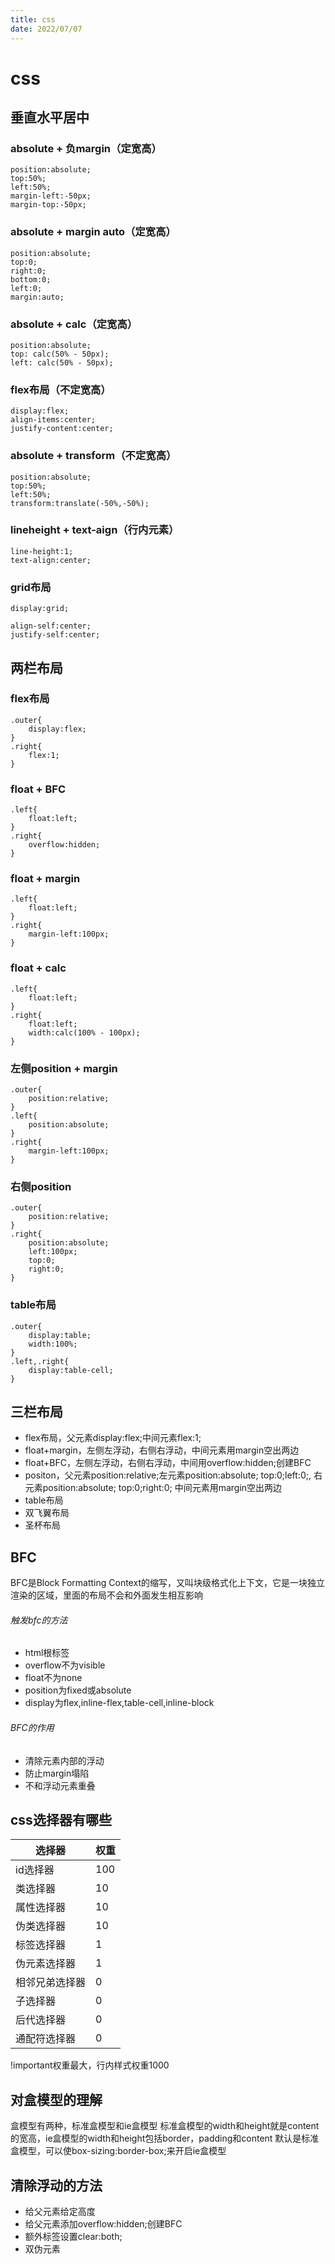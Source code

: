 ```yaml
---
title: css
date: 2022/07/07
---
```


# css

## 垂直水平居中

### absolute + 负margin（定宽高）

```
position:absolute;
top:50%;
left:50%;
margin-left:-50px;
margin-top:-50px;
```

### absolute + margin auto（定宽高）

```
position:absolute;
top:0;
right:0;
bottom:0;
left:0;
margin:auto;
```

### absolute + calc（定宽高）

```
position:absolute;
top: calc(50% - 50px);
left: calc(50% - 50px);
```

### flex布局（不定宽高）

```
display:flex;
align-items:center;
justify-content:center;
```

### absolute + transform（不定宽高）

```
position:absolute;
top:50%;
left:50%;
transform:translate(-50%,-50%);
```

### lineheight + text-aign（行内元素）

```
line-height:1;
text-align:center;
```

### grid布局

```
display:grid;

align-self:center;
justify-self:center;
```

## 两栏布局

### flex布局

```
.outer{
    display:flex;
}
.right{
    flex:1;
}
```

### float + BFC

```
.left{
    float:left;
}
.right{
    overflow:hidden;
}
```

### float + margin

```
.left{
    float:left;
}
.right{
    margin-left:100px;
}
```

### float + calc

```
.left{
    float:left;
}
.right{
    float:left;
    width:calc(100% - 100px);
}
```

### 左侧position + margin

```
.outer{
    position:relative;
}
.left{
    position:absolute;
}
.right{
    margin-left:100px;
}
```

### 右侧position

```
.outer{
    position:relative;
}
.right{
    position:absolute;
    left:100px;
    top:0;
    right:0;
}
```

### table布局

```
.outer{
    display:table;
    width:100%;
}
.left,.right{
    display:table-cell;
}
```

## 三栏布局

- flex布局，父元素display:flex;中间元素flex:1;
- float+margin，左侧左浮动，右侧右浮动，中间元素用margin空出两边
- float+BFC，左侧左浮动，右侧右浮动，中间用overflow:hidden;创建BFC
- positon，父元素position:relative;左元素position:absolute; top:0;left:0;, 右元素position:absolute; top:0;right:0; 中间元素用margin空出两边
- table布局
- 双飞翼布局
- 圣杯布局

## BFC

BFC是Block Formatting Context的缩写，又叫块级格式化上下文，它是一块独立渲染的区域，里面的布局不会和外面发生相互影响

###### 触发bfc的方法

- html根标签
- overflow不为visible
- float不为none
- position为fixed或absolute
- display为flex,inline-flex,table-cell,inline-block

###### BFC的作用

- 清除元素内部的浮动
- 防止margin塌陷
- 不和浮动元素重叠

## css选择器有哪些

| 选择器         | 权重 |
| -------------- | ---- |
| id选择器       | 100  |
| 类选择器       | 10   |
| 属性选择器     | 10   |
| 伪类选择器     | 10   |
| 标签选择器     | 1    |
| 伪元素选择器   | 1    |
| 相邻兄弟选择器 | 0    |
| 子选择器       | 0    |
| 后代选择器     | 0    |
| 通配符选择器   | 0    |

!important权重最大，行内样式权重1000

## 对盒模型的理解

盒模型有两种，标准盒模型和ie盒模型
标准盒模型的width和height就是content的宽高，ie盒模型的width和height包括border，padding和content
默认是标准盒模型，可以使box-sizing:border-box;来开启ie盒模型

## 清除浮动的方法

- 给父元素给定高度
- 给父元素添加overflow:hidden;创建BFC
- 额外标签设置clear:both;
- 双伪元素

